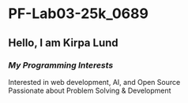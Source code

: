 # PF-Lab03-25k_0689
## **Hello, I am Kirpa Lund**
### _My Programming Interests_
Interested in web development, AI, and Open Source\
Passionate about Problem Solving & Development
